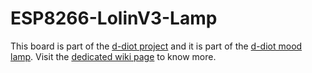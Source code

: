 # ESP8266-LolinV3-Lamp

This board is part of the [d-diot project](https://www.d-diot.com) and it is part of the [d-diot mood lamp](https://github.com/d-diot/mood-lamp).
Visit the [dedicated wiki page](https://wiki.d-diot.com/hardware/pcb/esp/esp8266-lolinv3-lamp) to know more.
